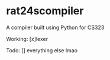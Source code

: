 # rat24scompiler
A compiler built using Python for CS323

Working:
[x]lexer

Todo:
[] everything else lmao

